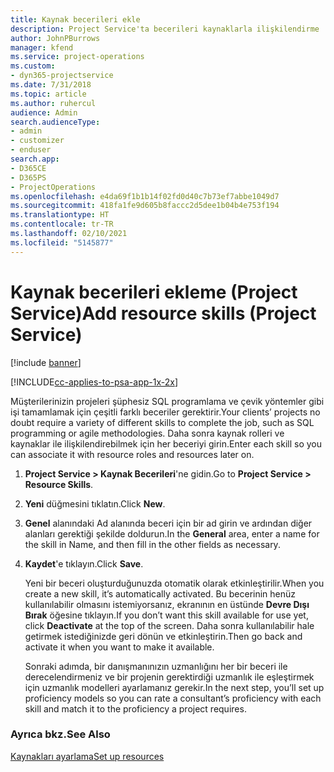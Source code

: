 ```yaml
---
title: Kaynak becerileri ekle
description: Project Service'ta becerileri kaynaklarla ilişkilendirme
author: JohnPBurrows
manager: kfend
ms.service: project-operations
ms.custom:
- dyn365-projectservice
ms.date: 7/31/2018
ms.topic: article
ms.author: ruhercul
audience: Admin
search.audienceType:
- admin
- customizer
- enduser
search.app:
- D365CE
- D365PS
- ProjectOperations
ms.openlocfilehash: e4da69f1b1b14f02fd0d40c7b73ef7abbe1049d7
ms.sourcegitcommit: 418fa1fe9d605b8faccc2d5dee1b04b4e753f194
ms.translationtype: HT
ms.contentlocale: tr-TR
ms.lasthandoff: 02/10/2021
ms.locfileid: "5145877"
---
```

# <a name="add-resource-skills-project-service"></a><span data-ttu-id="ea9be-103">Kaynak becerileri ekleme (Project Service)</span><span class="sxs-lookup"><span data-stu-id="ea9be-103">Add resource skills (Project Service)</span></span>

[!include [banner](../includes/psa-now-project-operations.md)]

[!INCLUDE[cc-applies-to-psa-app-1x-2x](../includes/cc-applies-to-psa-app-1x-2x.md)]

<span data-ttu-id="ea9be-104">Müşterilerinizin projeleri şüphesiz SQL programlama ve çevik yöntemler gibi işi tamamlamak için çeşitli farklı beceriler gerektirir.</span><span class="sxs-lookup"><span data-stu-id="ea9be-104">Your clients’ projects no doubt require a variety of different skills to complete the job, such as SQL programming or agile methodologies.</span></span> <span data-ttu-id="ea9be-105">Daha sonra kaynak rolleri ve kaynaklar ile ilişkilendirebilmek için her beceriyi girin.</span><span class="sxs-lookup"><span data-stu-id="ea9be-105">Enter each skill so you can associate it with resource roles and resources later on.</span></span>  
  
1. <span data-ttu-id="ea9be-106">**Project Service > Kaynak Becerileri**'ne gidin.</span><span class="sxs-lookup"><span data-stu-id="ea9be-106">Go to **Project Service > Resource Skills**.</span></span>  
  
2. <span data-ttu-id="ea9be-107">**Yeni** düğmesini tıklatın.</span><span class="sxs-lookup"><span data-stu-id="ea9be-107">Click **New**.</span></span>  
  
3. <span data-ttu-id="ea9be-108">**Genel** alanındaki Ad alanında beceri için bir ad girin ve ardından diğer alanları gerektiği şekilde doldurun.</span><span class="sxs-lookup"><span data-stu-id="ea9be-108">In the **General** area, enter a name for the skill in Name, and then fill in the other fields as necessary.</span></span>  
  
4. <span data-ttu-id="ea9be-109">**Kaydet**'e tıklayın.</span><span class="sxs-lookup"><span data-stu-id="ea9be-109">Click **Save**.</span></span>  
  
   <span data-ttu-id="ea9be-110">Yeni bir beceri oluşturduğunuzda otomatik olarak etkinleştirilir.</span><span class="sxs-lookup"><span data-stu-id="ea9be-110">When you create a new skill, it’s automatically activated.</span></span> <span data-ttu-id="ea9be-111">Bu becerinin henüz kullanılabilir olmasını istemiyorsanız, ekranının en üstünde **Devre Dışı Bırak** öğesine tıklayın.</span><span class="sxs-lookup"><span data-stu-id="ea9be-111">If you don’t want this skill available for use yet, click **Deactivate** at the top of the screen.</span></span> <span data-ttu-id="ea9be-112">Daha sonra kullanılabilir hale getirmek istediğinizde geri dönün ve etkinleştirin.</span><span class="sxs-lookup"><span data-stu-id="ea9be-112">Then go back and activate it when you want to make it available.</span></span>  
  
   <span data-ttu-id="ea9be-113">Sonraki adımda, bir danışmanınızın uzmanlığını her bir beceri ile derecelendirmeniz ve bir projenin gerektirdiği uzmanlık ile eşleştirmek için uzmanlık modelleri ayarlamanız gerekir.</span><span class="sxs-lookup"><span data-stu-id="ea9be-113">In the next step, you’ll set up proficiency models so you can rate a consultant’s proficiency with each skill and match it to the proficiency a project requires.</span></span>  
  
### <a name="see-also"></a><span data-ttu-id="ea9be-114">Ayrıca bkz.</span><span class="sxs-lookup"><span data-stu-id="ea9be-114">See Also</span></span>  
 [<span data-ttu-id="ea9be-115">Kaynakları ayarlama</span><span class="sxs-lookup"><span data-stu-id="ea9be-115">Set up resources</span></span>](../psa/set-up-resources.md)
